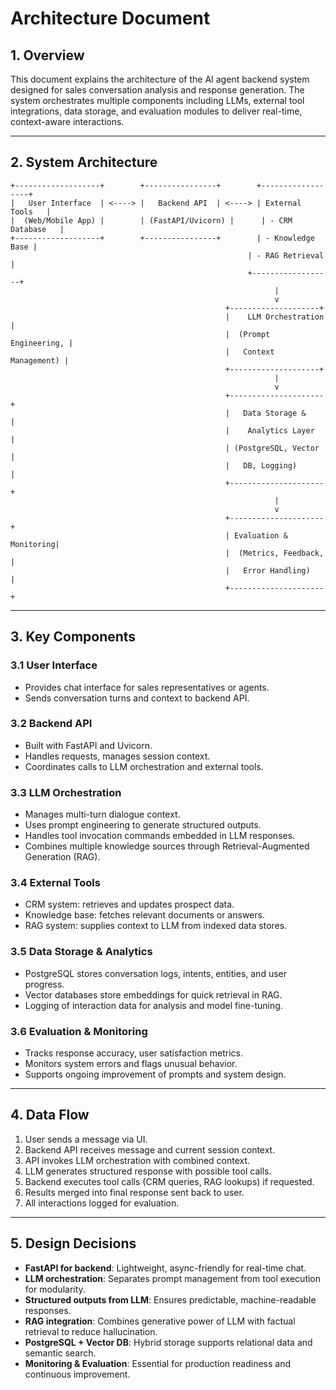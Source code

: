 # Architecture Document

## 1. Overview

This document explains the architecture of the AI agent backend system designed for sales conversation analysis and response generation. The system orchestrates multiple components including LLMs, external tool integrations, data storage, and evaluation modules to deliver real-time, context-aware interactions.

---

## 2. System Architecture

```plaintext
+-------------------+        +----------------+        +------------------+
|   User Interface  | <----> |   Backend API  | <----> | External Tools   |
|  (Web/Mobile App) |        | (FastAPI/Uvicorn) |      | - CRM Database   |
+-------------------+        +----------------+        | - Knowledge Base |
                                                     | - RAG Retrieval  |
                                                     +------------------+
                                                           |
                                                           v
                                                +--------------------+
                                                |    LLM Orchestration |
                                                |  (Prompt Engineering, |
                                                |   Context Management) |
                                                +--------------------+
                                                           |
                                                           v
                                                +---------------------+
                                                |   Data Storage &     |
                                                |    Analytics Layer   |
                                                | (PostgreSQL, Vector  |
                                                |   DB, Logging)       |
                                                +---------------------+
                                                           |
                                                           v
                                                +---------------------+
                                                | Evaluation & Monitoring|
                                                |  (Metrics, Feedback,   |
                                                |   Error Handling)      |
                                                +---------------------+
```

---

## 3. Key Components

### 3.1 User Interface
- Provides chat interface for sales representatives or agents.
- Sends conversation turns and context to backend API.

### 3.2 Backend API
- Built with FastAPI and Uvicorn.
- Handles requests, manages session context.
- Coordinates calls to LLM orchestration and external tools.

### 3.3 LLM Orchestration
- Manages multi-turn dialogue context.
- Uses prompt engineering to generate structured outputs.
- Handles tool invocation commands embedded in LLM responses.
- Combines multiple knowledge sources through Retrieval-Augmented Generation (RAG).

### 3.4 External Tools
- CRM system: retrieves and updates prospect data.
- Knowledge base: fetches relevant documents or answers.
- RAG system: supplies context to LLM from indexed data stores.

### 3.5 Data Storage & Analytics
- PostgreSQL stores conversation logs, intents, entities, and user progress.
- Vector databases store embeddings for quick retrieval in RAG.
- Logging of interaction data for analysis and model fine-tuning.

### 3.6 Evaluation & Monitoring
- Tracks response accuracy, user satisfaction metrics.
- Monitors system errors and flags unusual behavior.
- Supports ongoing improvement of prompts and system design.

---

## 4. Data Flow

1. User sends a message via UI.
2. Backend API receives message and current session context.
3. API invokes LLM orchestration with combined context.
4. LLM generates structured response with possible tool calls.
5. Backend executes tool calls (CRM queries, RAG lookups) if requested.
6. Results merged into final response sent back to user.
7. All interactions logged for evaluation.

---

## 5. Design Decisions

- **FastAPI for backend**: Lightweight, async-friendly for real-time chat.
- **LLM orchestration**: Separates prompt management from tool execution for modularity.
- **Structured outputs from LLM**: Ensures predictable, machine-readable responses.
- **RAG integration**: Combines generative power of LLM with factual retrieval to reduce hallucination.
- **PostgreSQL + Vector DB**: Hybrid storage supports relational data and semantic search.
- **Monitoring & Evaluation**: Essential for production readiness and continuous improvement.
